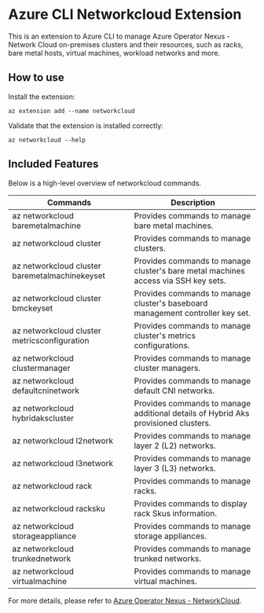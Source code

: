 # Azure CLI Networkcloud Extension #
This is an extension to Azure CLI to manage Azure Operator Nexus - Network Cloud on-premises clusters and their resources, such as racks, bare metal hosts, virtual machines, workload networks and more.

## How to use ##

Install the extension:

```
az extension add --name networkcloud
```

Validate that the extension is installed correctly:

```
az networkcloud --help
```

## Included Features ##

Below is a high-level overview of networkcloud commands.

| Commands  | Description|
| ------------- | ------------- |
| az networkcloud baremetalmachine | Provides commands to manage bare metal machines.  |
| az networkcloud cluster | Provides commands to manage clusters. |
| az networkcloud cluster baremetalmachinekeyset | Provides commands to manage cluster's bare metal machines access via SSH key sets. |
| az networkcloud cluster bmckeyset | Provides commands to manage cluster's baseboard management controller key set. |
| az networkcloud cluster metricsconfiguration | Provides commands to manage cluster's metrics configurations. |
| az networkcloud clustermanager | Provides commands to manage cluster managers. |
| az networkcloud defaultcninetwork | Provides commands to manage default CNI networks. |
| az networkcloud hybridakscluster | Provides commands to manage additional details of Hybrid Aks provisioned clusters. |
| az networkcloud l2network | Provides commands to manage layer 2 (L2) networks. |
| az networkcloud l3network | Provides commands to manage layer 3 (L3) networks. |
| az networkcloud rack | Provides commands to manage racks. |
| az networkcloud racksku | Provides commands to display rack Skus information. |
| az networkcloud storageappliance | Provides commands to manage storage appliances. |
| az networkcloud trunkednetwork | Provides commands to manage trunked networks. |
| az networkcloud virtualmachine | Provides commands to manage virtual machines. |

For more details, please refer to [Azure Operator Nexus - NetworkCloud](https://learn.microsoft.com/en-us/azure/operator-nexus/).
